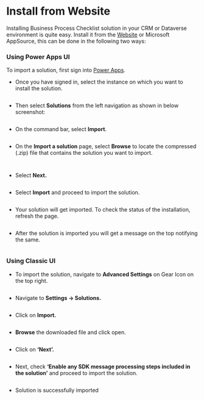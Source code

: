 # Install from Website

Installing Business Process Checklist solution in your CRM or Dataverse environment is quite easy. Install it from the [Website](https://www.inogic.com/product/productivity-apps/business-process-dynamics-365-crm-to-do-checklist-sequence) or Microsoft AppSource, this can be done in the following two ways:

### Using Power Apps UI&#x20;

To import a solution, first sign into [Power Apps](https://make.powerapps.com/?utm\_source=padocs\&utm\_medium=linkinadoc\&utm\_campaign=referralsfromdoc).

* Once you have signed in, select the instance on which you want to install the solution.

<figure><img src="../../.gitbook/assets/Powerapps_1 (1).png" alt=""><figcaption></figcaption></figure>

* Then select **Solutions** from the left navigation as shown in below screenshot:

<figure><img src="../../.gitbook/assets/Powerapps_2 (1).png" alt=""><figcaption></figcaption></figure>

* On the command bar, select **Import**.

<figure><img src="../../.gitbook/assets/Powerapps_3 (1).png" alt=""><figcaption></figcaption></figure>

* On the **Import a solution** page, select **Browse** to locate the compressed (.zip) file that contains the solution you want to import.

<figure><img src="../../.gitbook/assets/Powerapps_4 (1).png" alt=""><figcaption></figcaption></figure>

<figure><img src="../../.gitbook/assets/Powerapps_4.1.png" alt=""><figcaption></figcaption></figure>

* &#x20;Select **Next.**

<figure><img src="../../.gitbook/assets/Powerapps_5.png" alt=""><figcaption></figcaption></figure>

* Select **Import** and proceed to import the solution.

<figure><img src="../../.gitbook/assets/Powerapps_6.png" alt=""><figcaption></figcaption></figure>

* Your solution will get imported. To check the status of the installation, refresh the page.

<figure><img src="../../.gitbook/assets/Powerapps_7.png" alt=""><figcaption></figcaption></figure>

* After the solution is imported you will get a message on the top notifying the same.

<figure><img src="../../.gitbook/assets/Powerapps_8 (1).png" alt=""><figcaption></figcaption></figure>

### Using Classic UI

* To import the solution, navigate to **Advanced Settings** on Gear Icon on the top right.

<figure><img src="../../.gitbook/assets/1 (328).png" alt=""><figcaption></figcaption></figure>

* Navigate to **Settings -> Solutions.**

<figure><img src="../../.gitbook/assets/2 (18).png" alt=""><figcaption></figcaption></figure>

* Click on **Import.**

<figure><img src="../../.gitbook/assets/3 (37).png" alt=""><figcaption></figcaption></figure>

* **Browse** the downloaded file and click open.

<figure><img src="../../.gitbook/assets/4 (25).png" alt=""><figcaption></figcaption></figure>

* Click on **‘Next’.**

<figure><img src="../../.gitbook/assets/5 (21).png" alt=""><figcaption></figcaption></figure>

* Next, check **‘Enable any SDK message processing steps included in the solution’** and proceed to import the solution.

<figure><img src="../../.gitbook/assets/6 (19).png" alt=""><figcaption></figcaption></figure>

* Solution is successfully imported

<figure><img src="../../.gitbook/assets/7 (18).png" alt=""><figcaption></figcaption></figure>
